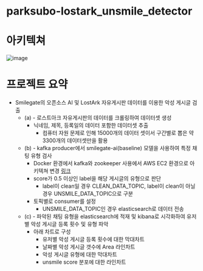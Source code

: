 # parksubo-lostark_unsmile_detector

# 아키텍쳐
![image](https://github.com/parksubo/parksubo-lostark_unsmile_detector/assets/33623096/35e34e29-f53e-4961-89ed-932003e645a2)

# 프로젝트 요약
- Smilegate의 오픈소스 AI 및 LostArk 자유게시판 데이터를 이용한 악성 게시글 검출
    - (a) - 로스트아크 자유게시판의 데이터를 크롤링하여 데이터셋 생성
        - 닉네임, 제목, 등록일의 데이터 포함한 데이터셋 추출
            - 컴퓨터 자원 문제로 인해 15000개의 데이터 셋이서 구간별로 뽑은 약 3300개의 데이터셋만을 활용
    - (b) - kafka producer에서 smilegate-ai(baseline) 모델을 사용하여 특정 채팅 유형 검사
        - Docker 환경에서 kafka와 zookeeper 사용에서 AWS EC2 환경으로 아키텍쳐 변경 [링크](https://subo0521.tistory.com/200)
        - score가 0.5 이상인 label을 해당 게시글의 유형으로 판단
            - label이 clean일 경우 CLEAN_DATA_TOPIC, label이 clean이 아닐 경우 UNSMILE_DATA_TOPIC으로 구분
        - 토픽별로 consumer를 설정
            - UNSMILE_DATA_TOPIC인 경우 elasticsearch로 데이터 전송
    - (c) - 파악된 채팅 유형을 elasticsearch에 적재 및 kibana로 시각화하여 유저별 악성 게시글 등록 횟수 및 유형 파악
        - 아래 차트로 구성
            - 유저별 악성 게시글 등록 횟수에 대한 막대차트
            - 날짜별 악성 게시글 갯수에 Area 라인차트
            - 악성 게시글 유형에 대한 막대차트
            - unsmile score 분포에 대한 라인차트
